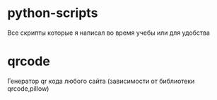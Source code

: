 # python-scripts
Все скрипты которые я написал во время учебы или для удобства 

# qrcode
Генератор qr кода любого сайта (зависимости от библиотеки qrcode,pillow)
